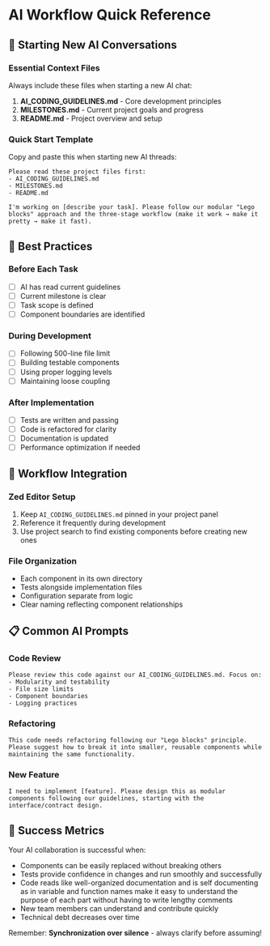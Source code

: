# AI Workflow Quick Reference

## 🚀 Starting New AI Conversations

### Essential Context Files

Always include these files when starting a new AI chat:

1. **AI_CODING_GUIDELINES.md** - Core development principles
2. **MILESTONES.md** - Current project goals and progress
3. **README.md** - Project overview and setup

### Quick Start Template

Copy and paste this when starting new AI threads:

```
Please read these project files first:
- AI_CODING_GUIDELINES.md
- MILESTONES.md
- README.md

I'm working on [describe your task]. Please follow our modular "Lego blocks" approach and the three-stage workflow (make it work → make it pretty → make it fast).
```

## 🎯 Best Practices

### Before Each Task

- [ ] AI has read current guidelines
- [ ] Current milestone is clear
- [ ] Task scope is defined
- [ ] Component boundaries are identified

### During Development

- [ ] Following 500-line file limit
- [ ] Building testable components
- [ ] Using proper logging levels
- [ ] Maintaining loose coupling

### After Implementation

- [ ] Tests are written and passing
- [ ] Code is refactored for clarity
- [ ] Documentation is updated
- [ ] Performance optimization if needed

## 🔄 Workflow Integration

### Zed Editor Setup

1. Keep `AI_CODING_GUIDELINES.md` pinned in your project panel
2. Reference it frequently during development
3. Use project search to find existing components before creating new ones

### File Organization

- Each component in its own directory
- Tests alongside implementation files
- Configuration separate from logic
- Clear naming reflecting component relationships

## 📋 Common AI Prompts

### Code Review

```
Please review this code against our AI_CODING_GUIDELINES.md. Focus on:
- Modularity and testability
- File size limits
- Component boundaries
- Logging practices
```

### Refactoring

```
This code needs refactoring following our "Lego blocks" principle. Please suggest how to break it into smaller, reusable components while maintaining the same functionality.
```

### New Feature

```
I need to implement [feature]. Please design this as modular components following our guidelines, starting with the interface/contract design.
```

## 🎯 Success Metrics

Your AI collaboration is successful when:

- Components can be easily replaced without breaking others
- Tests provide confidence in changes and run smoothly and successfully
- Code reads like well-organized documentation and is self documenting as in variable and function names make it easy to understand the purpose of each part without having to write lengthy comments
- New team members can understand and contribute quickly
- Technical debt decreases over time

Remember: **Synchronization over silence** - always clarify before assuming!
